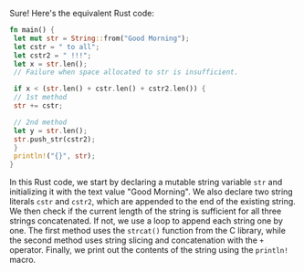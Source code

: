Sure! Here's the equivalent Rust code:
```rust
fn main() {
 let mut str = String::from("Good Morning");
 let cstr = " to all";
 let cstr2 = " !!!";
 let x = str.len();
 // Failure when space allocated to str is insufficient.

 if x < (str.len() + cstr.len() + cstr2.len()) {
 // 1st method
 str += cstr;

 // 2nd method
 let y = str.len();
 str.push_str(cstr2);
 }
 println!("{}", str);
}
```
In this Rust code, we start by declaring a mutable string variable `str` and initializing it with the text value "Good Morning". We also declare two string literals `cstr` and `cstr2`, which are appended to the end of the existing string.
We then check if the current length of the string is sufficient for all three strings concatenated. If not, we use a loop to append each string one by one. The first method uses the `strcat()` function from the C library, while the second method uses string slicing and concatenation with the `+` operator.
Finally, we print out the contents of the string using the `println!` macro.

